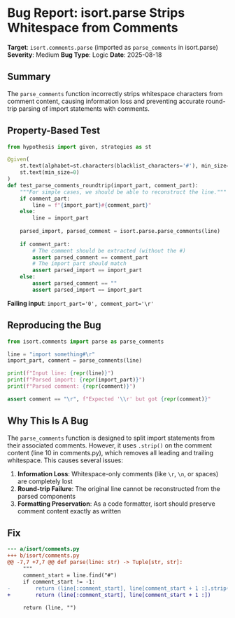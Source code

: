 # Bug Report: isort.parse Strips Whitespace from Comments

**Target**: `isort.comments.parse` (imported as `parse_comments` in isort.parse)
**Severity**: Medium
**Bug Type**: Logic
**Date**: 2025-08-18

## Summary

The `parse_comments` function incorrectly strips whitespace characters from comment content, causing information loss and preventing accurate round-trip parsing of import statements with comments.

## Property-Based Test

```python
from hypothesis import given, strategies as st

@given(
    st.text(alphabet=st.characters(blacklist_characters='#'), min_size=1),
    st.text(min_size=0)
)
def test_parse_comments_roundtrip(import_part, comment_part):
    """For simple cases, we should be able to reconstruct the line."""
    if comment_part:
        line = f"{import_part}#{comment_part}"
    else:
        line = import_part
    
    parsed_import, parsed_comment = isort.parse.parse_comments(line)
    
    if comment_part:
        # The comment should be extracted (without the #)
        assert parsed_comment == comment_part
        # The import part should match
        assert parsed_import == import_part
    else:
        assert parsed_comment == ""
        assert parsed_import == import_part
```

**Failing input**: `import_part='0', comment_part='\r'`

## Reproducing the Bug

```python
from isort.comments import parse as parse_comments

line = "import something#\r"
import_part, comment = parse_comments(line)

print(f"Input line: {repr(line)}")
print(f"Parsed import: {repr(import_part)}")
print(f"Parsed comment: {repr(comment)}")

assert comment == "\r", f"Expected '\\r' but got {repr(comment)}"
```

## Why This Is A Bug

The `parse_comments` function is designed to split import statements from their associated comments. However, it uses `.strip()` on the comment content (line 10 in comments.py), which removes all leading and trailing whitespace. This causes several issues:

1. **Information Loss**: Whitespace-only comments (like `\r`, `\n`, or spaces) are completely lost
2. **Round-trip Failure**: The original line cannot be reconstructed from the parsed components
3. **Formatting Preservation**: As a code formatter, isort should preserve comment content exactly as written

## Fix

```diff
--- a/isort/comments.py
+++ b/isort/comments.py
@@ -7,7 +7,7 @@ def parse(line: str) -> Tuple[str, str]:
     """
     comment_start = line.find("#")
     if comment_start != -1:
-        return (line[:comment_start], line[comment_start + 1 :].strip())
+        return (line[:comment_start], line[comment_start + 1 :])
 
     return (line, "")
```